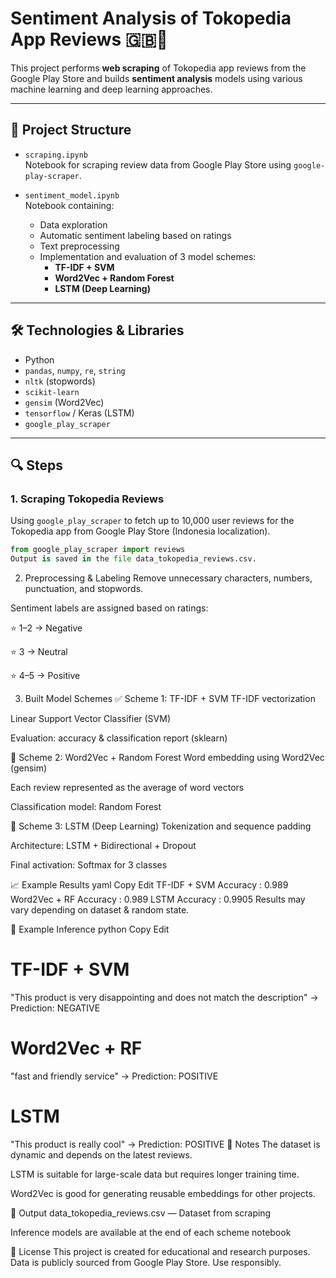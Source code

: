 # Sentiment Analysis of Tokopedia App Reviews 🇬🇧📱

This project performs **web scraping** of Tokopedia app reviews from the Google Play Store and builds **sentiment analysis** models using various machine learning and deep learning approaches.

---

## 📁 Project Structure

- `scraping.ipynb`  
  Notebook for scraping review data from Google Play Store using `google-play-scraper`.
  
- `sentiment_model.ipynb`  
  Notebook containing:
  - Data exploration
  - Automatic sentiment labeling based on ratings
  - Text preprocessing
  - Implementation and evaluation of 3 model schemes:
    - **TF-IDF + SVM**
    - **Word2Vec + Random Forest**
    - **LSTM (Deep Learning)**

---

## 🛠️ Technologies & Libraries

- Python
- `pandas`, `numpy`, `re`, `string`
- `nltk` (stopwords)
- `scikit-learn`
- `gensim` (Word2Vec)
- `tensorflow` / Keras (LSTM)
- `google_play_scraper`

---

## 🔍 Steps

### 1. Scraping Tokopedia Reviews

Using `google_play_scraper` to fetch up to 10,000 user reviews for the Tokopedia app from Google Play Store (Indonesia localization).

```python
from google_play_scraper import reviews
Output is saved in the file data_tokopedia_reviews.csv.
```
2. Preprocessing & Labeling
Remove unnecessary characters, numbers, punctuation, and stopwords.

Sentiment labels are assigned based on ratings:

⭐ 1–2 → Negative

⭐ 3 → Neutral

⭐ 4–5 → Positive

3. Built Model Schemes
✅ Scheme 1: TF-IDF + SVM
TF-IDF vectorization

Linear Support Vector Classifier (SVM)

Evaluation: accuracy & classification report (sklearn)

🌳 Scheme 2: Word2Vec + Random Forest
Word embedding using Word2Vec (gensim)

Each review represented as the average of word vectors

Classification model: Random Forest

🧠 Scheme 3: LSTM (Deep Learning)
Tokenization and sequence padding

Architecture: LSTM + Bidirectional + Dropout

Final activation: Softmax for 3 classes

📈 Example Results 
yaml
Copy
Edit
TF-IDF + SVM Accuracy    : 0.989
Word2Vec + RF Accuracy   : 0.989
LSTM Accuracy            : 0.9905
Results may vary depending on dataset & random state.

🧪 Example Inference
python
Copy
Edit
# TF-IDF + SVM
"This product is very disappointing and does not match the description" → Prediction: NEGATIVE

# Word2Vec + RF
"fast and friendly service" → Prediction: POSITIVE

# LSTM
"This product is really cool" → Prediction: POSITIVE
📌 Notes
The dataset is dynamic and depends on the latest reviews.

LSTM is suitable for large-scale data but requires longer training time.

Word2Vec is good for generating reusable embeddings for other projects.

📂 Output
data_tokopedia_reviews.csv — Dataset from scraping

Inference models are available at the end of each scheme notebook

📄 License
This project is created for educational and research purposes.
Data is publicly sourced from Google Play Store. Use responsibly.

